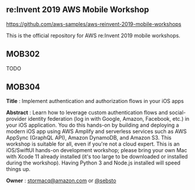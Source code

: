 ## re:Invent 2019 AWS Mobile Workshop

https://github.com/aws-samples/aws-reinvent-2019-mobile-workshops

This is the official repository for AWS re:Invent 2019 mobile workshops.

## MOB302

TODO

## MOB304

**Title** : Implement authentication and authorization flows in your iOS apps

**Abstract** : Learn how to leverage custom authentication flows and social-provider identity federation (log in with Google, Amazon, Facebook, etc.) in your iOS application. You do this hands-on by building and deploying a modern iOS app using AWS Amplify and serverless services such as AWS AppSync (GraphQL API), Amazon DynamoDB, and Amazon S3. This workshop is suitable for all, even if you're not a cloud expert. This is an iOS/SwiftUI hands-on development workshop; please bring your own Mac with Xcode 11 already installed (it's too large to be downloaded or installed during the workshop). Having Python 3 and Node.js installed will speed things up.

**Owner** : stormacq@amazon.com or [@sebsto](https://twitter.com/sebsto)